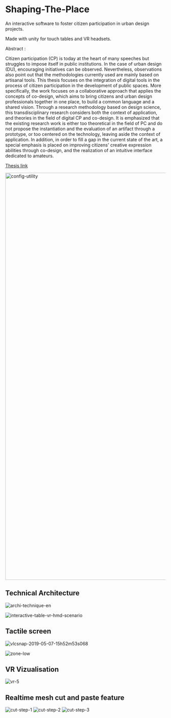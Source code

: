 # Shaping-The-Place
An interactive software to foster citizen participation in urban design projects.

Made with unity for touch tables and VR headsets.

Abstract :

Citizen participation (CP) is today at the heart of many speeches but struggles to impose itself in public institutions. In the case of urban design (DU), encouraging initiatives can be observed. Nevertheless, observations also point out that the methodologies currently used are mainly based on artisanal tools. This thesis focuses on the integration of digital tools in the process of citizen participation in the development of public spaces. More specifically, the work focuses on a collaborative approach that applies the concepts of co-design, which aims to bring citizens and urban design professionals together in one place, to build a common language and a shared vision. Through a research methodology based on design science, this transdisciplinary research considers both the context of application, and theories in the field of digital CP and co-design. It is emphasized that the existing research work is either too theoretical in the field of PC and do not propose the instantiation and the evaluation of an artifact through a prototype, or too centered on the technology, leaving aside the context of application. In addition, in order to fill a gap in the current state of the art, a special emphasis is placed on improving citizens' creative expression abilities through co-design, and the realization of an intuitive interface dedicated to amateurs.

[Thesis link](https://pastel.hal.science/tel-02192083)


<img width="1280" alt="config-utility" src="https://github.com/Biouche/Shaping-The-Place/assets/5521028/5af3c2b1-c1c5-4ae0-acd9-861cae5aa48f">

## Technical Architecture

![archi-technique-en](https://github.com/Biouche/Shaping-The-Place/assets/5521028/1732fbd2-3ba0-41fe-a651-a536467215d4)

![interactive-table-vr-hmd-scenario](https://github.com/Biouche/Shaping-The-Place/assets/5521028/d43e7483-6565-411f-9d26-f5dcdc9c8e21)

## Tactile screen
![vlcsnap-2019-05-07-15h52m53s068](https://github.com/Biouche/Shaping-The-Place/assets/5521028/e64bd293-835f-4de0-9ea4-ca0bf77f987b)

![zone-low](https://github.com/Biouche/Shaping-The-Place/assets/5521028/b0e8d3ba-6f0f-4494-a482-9c62abe10fcf)

## VR Vizualisation

![vr-5](https://github.com/Biouche/Shaping-The-Place/assets/5521028/a93c5e8b-5968-48b7-8800-1c8fed90b8a9)

## Realtime mesh cut and paste feature
![cut-step-1](https://github.com/Biouche/Shaping-The-Place/assets/5521028/9972eee9-5cbb-4270-9792-8a4ef25b7f33)
![cut-step-2](https://github.com/Biouche/Shaping-The-Place/assets/5521028/e09a37d4-96b4-4166-bfb0-5fec5fbe7495)
![cut-step-3](https://github.com/Biouche/Shaping-The-Place/assets/5521028/879defa0-24a0-44a6-8a12-fdb47a1d91b7)

